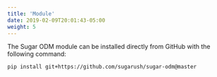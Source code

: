 ```yaml
---
title: 'Module'
date: 2019-02-09T20:01:43-05:00
weight: 5
---
```


The Sugar ODM module can be installed directly from GitHub with the following command:

```shell
pip install git+https://github.com/sugarush/sugar-odm@master
```
